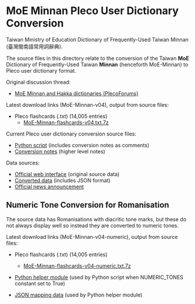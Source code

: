 # MoE Minnan Pleco User Dictionary Conversion
Taiwan Ministry of Education Dictionary of Frequently-Used Taiwan Minnan (臺灣閩南語常用詞辭典).

The source files in this directory relate to the conversion of the Taiwan **MoE** Dictionary of Frequently-Used Taiwan **Minnan** (henceforth MoE-Minnan) to Pleco user dictionary format.

Original discussion thread:
* [MoE Minnan and Hakka dictionaries (PlecoForums)](http://www.plecoforums.com/threads/moe-minnan-and-hakka-dictionaries.4938/)

Latest download links (MoE-Minnan-v04), output from source files:
* Pleco flashcards (.txt) (14,005 entries)
  * [MoE-Minnan-flashcards-v04.txt.7z](https://www.dropbox.com/s/96oalq272vw525c/MoE-Minnan-flashcards-v04.txt.7z?dl=0)

Current Pleco user dictionary conversion source files:
* [Python script](MoE-Minnan-Pleco-Conversion.py) (includes conversion notes as comments)
* [Conversion notes](MoE-Minnan-Pleco-Conversion.txt) (higher level notes)

Data sources:
* [Official web interface](http://twblg.dict.edu.tw/) (original source data)
* [Converted data](https://github.com/g0v/moedict-data-twblg/) (includes JSON format)
* [Official news announcement](http://english.moe.gov.tw/ct.asp?xItem=14785&ctNode=11446&mp=1)

## Numeric Tone Conversion for Romanisation
The source data has Romanisations with diacritic tone marks, but these do not always display well so instead they are converted to numeric tones.

Latest download links (MoE-Minnan-v04-numeric), output from source files:
* Pleco flashcards (.txt) (14,005 entries)
  * [MoE-Minnan-flashcards-v04-numeric.txt.7z](https://www.dropbox.com/s/yyqkg343zuhzjna/MoE-Minnan-flashcards-v04-numeric.txt.7z?dl=0)

* [Python helper module](TWRomanisation.py) (used by Python script when NUMERIC_TONES constant set to True)
* [JSON mapping data](Romanisation-tones.json) (used by Python helper module)

